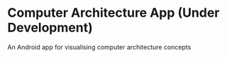 # Computer Architecture App (Under Development)

An Android app for visualising computer architecture concepts


